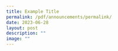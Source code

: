 ```yaml
---
title: Example Title
permalink: /pdf/announcements/permalink/
date: 2023-06-28
layout: post
description: ""
image: ""
---
```

